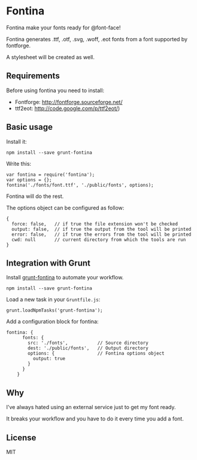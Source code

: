 # Fontina

Fontina make your fonts ready for @font-face!

Fontina generates .ttf, .otf, .svg, .woff, .eot fonts from a font supported by fontforge.

A stylesheet will be created as well.

## Requirements

Before using fontina you need to install:

 - Fontforge:   http://fontforge.sourceforge.net/
 - ttf2eot:     http://code.google.com/p/ttf2eot/)

## Basic usage

Install it:

    npm install --save grunt-fontina
    
Write this:
    
    var fontina = require('fontina');
    var options = {};
    fontina('./fonts/font.ttf', './public/fonts', options);

Fontina will do the rest.

The options object can be configured as follow:

    {
      force: false,   // if true the file extension won't be checked
      output: false,  // if true the output from the tool will be printed
      error: false,   // if true the errors from the tool will be printed
      cwd: null       // current directory from which the tools are run
    }

## Integration with Grunt    
 
Install [grunt-fontina](http://github.com/framp/grunt-fontina) to automate your workflow.

    npm install --save grunt-fontina
    
Load a new task in your `Gruntfile.js`:

    grunt.loadNpmTasks('grunt-fontina');

Add a configuration block for fontina:

    fontina: {
          fonts: {
            src: './fonts',           // Source directory
            dest: './public/fonts',   // Output directory
            options: {                // Fontina options object
              output: true
            }
          }
        }
    
## Why

I've always hated using an external service just to get my font ready.

It breaks your workflow and you have to do it every time you add a font.

## License
MIT
